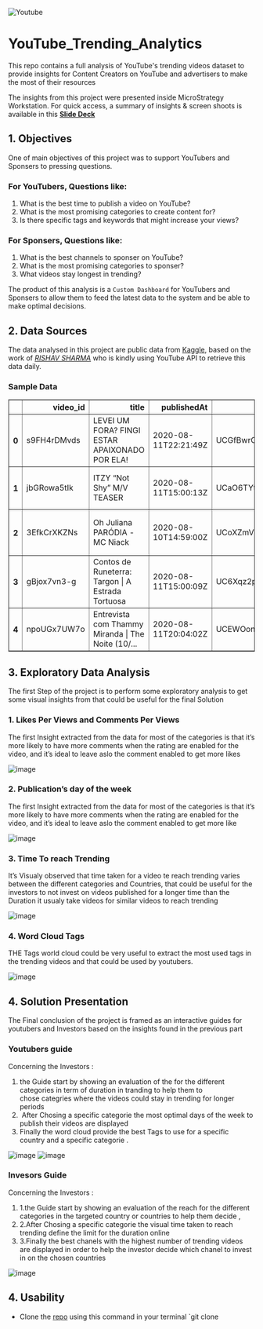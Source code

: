 ![Youtube](https://user-images.githubusercontent.com/103464869/198981301-f6403dad-6e67-4480-b7fb-62cce7a11906.png)

# YouTube_Trending_Analytics

This repo contains a full analysis of YouTube's trending videos dataset to provide insights for Content Creators on YouTube and advertisers to make the most of their resources

The insights from this project were presented inside MicroStrategy Workstation. For quick access, a summary of insights & screen shoots is available in this [**Slide Deck**](https://docs.google.com/presentation/d/1cj8jm1yx0AFdngpc1KHVYFfgpCTPsh0aUDGlOP8rPEc/edit?usp=sharing) 

## 1. Objectives
One of main objectives of this project was to support YouTubers and Sponsers to pressing questions. 
### For YouTubers, Questions like: 
1. What is the best time to publish a video on YouTube?
2. What is the most promising categories to create content for?  
3. Is there specific tags and keywords that might increase your views?

### For Sponsers, Questions like: 
1. What is the best channels to sponser on YouTube?
2. What is the most promising categories to sponser?  
3. What videos stay longest in trending?

The product of this analysis is a `Custom Dashboard` for YouTubers and Sponsers to allow them to feed the latest data to the system and be able to make optimal decisions.

## 2. Data Sources

The data analysed in this project are public data from [Kaggle](https://www.kaggle.com/datasets/rsrishav/youtube-trending-video-dataset), based on the work of [_RISHAV SHARMA_](https://www.kaggle.com/rsrishav) who is kindly using YouTube API to retrieve this data daily. 

### **Sample Data** 

<table border="1" class="dataframe">
  <thead>
    <tr style="text-align: right;">
      <th></th>
      <th>video_id</th>
      <th>title</th>
      <th>publishedAt</th>
      <th>channelId</th>
      <th>channelTitle</th>
      <th>categoryId</th>
      <th>trending_date</th>
      <th>tags</th>
      <th>view_count</th>
      <th>likes</th>
      <th>dislikes</th>
      <th>comment_count</th>
      <th>thumbnail_link</th>
      <th>comments_disabled</th>
      <th>ratings_disabled</th>
      <th>description</th>
    </tr>
  </thead>
  <tbody>
    <tr>
      <th>0</th>
      <td>s9FH4rDMvds</td>
      <td>LEVEI UM FORA? FINGI ESTAR APAIXONADO POR ELA!</td>
      <td>2020-08-11T22:21:49Z</td>
      <td>UCGfBwrCoi9ZJjKiUK8MmJNw</td>
      <td>Pietro Guedes</td>
      <td>22</td>
      <td>2020-08-12T00:00:00Z</td>
      <td>pietro|guedes|ingrid|ohara|pingrid|vlog|amigos...</td>
      <td>263835</td>
      <td>85095</td>
      <td>487</td>
      <td>4500</td>
      <td>https://i.ytimg.com/vi/s9FH4rDMvds/default.jpg</td>
      <td>False</td>
      <td>False</td>
      <td>Salve rapaziada, neste vídeo me declarei pra e...</td>
    </tr>
    <tr>
      <th>1</th>
      <td>jbGRowa5tIk</td>
      <td>ITZY “Not Shy” M/V TEASER</td>
      <td>2020-08-11T15:00:13Z</td>
      <td>UCaO6TYtlC8U5ttz62hTrZgg</td>
      <td>JYP Entertainment</td>
      <td>10</td>
      <td>2020-08-12T00:00:00Z</td>
      <td>JYP Entertainment|JYP|ITZY|있지|ITZY Video|ITZY ...</td>
      <td>6000070</td>
      <td>714310</td>
      <td>15176</td>
      <td>31040</td>
      <td>https://i.ytimg.com/vi/jbGRowa5tIk/default.jpg</td>
      <td>False</td>
      <td>False</td>
      <td>ITZY Not Shy M/V[ITZY Official] https://www.yo...</td>
    </tr>
    <tr>
      <th>2</th>
      <td>3EfkCrXKZNs</td>
      <td>Oh Juliana PARÓDIA - MC Niack</td>
      <td>2020-08-10T14:59:00Z</td>
      <td>UCoXZmVma073v5G1cW82UKkA</td>
      <td>As Irmãs Mota</td>
      <td>22</td>
      <td>2020-08-12T00:00:00Z</td>
      <td>OH JULIANA PARÓDIA|MC Niack PARÓDIA|PARÓDIAS|A...</td>
      <td>2296748</td>
      <td>39761</td>
      <td>5484</td>
      <td>0</td>
      <td>https://i.ytimg.com/vi/3EfkCrXKZNs/default.jpg</td>
      <td>True</td>
      <td>False</td>
      <td>Se inscrevam meus amores! 📬 Quer nos mandar al...</td>
    </tr>
    <tr>
      <th>3</th>
      <td>gBjox7vn3-g</td>
      <td>Contos de Runeterra: Targon | A Estrada Tortuosa</td>
      <td>2020-08-11T15:00:09Z</td>
      <td>UC6Xqz2pm50gDCORYztqhDpg</td>
      <td>League of Legends BR</td>
      <td>20</td>
      <td>2020-08-12T00:00:00Z</td>
      <td>Riot|Riot Games|League of Legends|lol|trailer|...</td>
      <td>300510</td>
      <td>46222</td>
      <td>242</td>
      <td>2748</td>
      <td>https://i.ytimg.com/vi/gBjox7vn3-g/default.jpg</td>
      <td>False</td>
      <td>False</td>
      <td>Você se unirá aos Lunari e aos Solari em Targo...</td>
    </tr>
    <tr>
      <th>4</th>
      <td>npoUGx7UW7o</td>
      <td>Entrevista com Thammy Miranda | The Noite (10/...</td>
      <td>2020-08-11T20:04:02Z</td>
      <td>UCEWOoncsrmirqnFqxer9lmA</td>
      <td>The Noite com Danilo Gentili</td>
      <td>23</td>
      <td>2020-08-12T00:00:00Z</td>
      <td>The Noite|The Noite com Danilo Gentili|Danilo ...</td>
      <td>327235</td>
      <td>22059</td>
      <td>3972</td>
      <td>2751</td>
      <td>https://i.ytimg.com/vi/npoUGx7UW7o/default.jpg</td>
      <td>False</td>
      <td>False</td>
      <td>Danilo Gentili recebe Thammy Miranda. Após pas...</td>
    </tr>
  </tbody>
</table>
</div>


## 3. Exploratory Data Analysis

The first Step of the project is to perform some exploratory analysis to get some visual insights from that could be useful for the final Solution

### 1. Likes Per Views and Comments Per Views

The first Insight extracted from the data for most of the categories is that it’s more likely to have more comments when the rating are enabled for the video, and it’s ideal to leave aslo the comment enabled to get more likes

 ![image](https://user-images.githubusercontent.com/103480107/202584769-a088c525-3ec8-48b2-ad82-3b3c3c287446.png)
 
 ### 2. Publication’s  day of the week

The first Insight extracted from the data for most of the categories is that it’s more likely to have more comments when the rating are enabled for the video, and it’s ideal to leave aslo the comment enabled to get more like

![image](https://user-images.githubusercontent.com/103480107/202584869-ece55f2f-c6d8-40bf-bad4-6a3f17c435bb.png)

 ### 3. Time To reach Trending

It’s Visualy observed that time taken for a video te reach trending  varies between the different categories and Countries, that could be useful for the investors to not invest on videos published for a longer time than the Duration it usualy take videos for similar videos to reach trending

![image](https://user-images.githubusercontent.com/103480107/202585091-69168112-3f70-41bc-84db-71d35bac2bbd.png)

 ### 4.  Word Cloud Tags
 
 THE Tags world cloud could be very useful to extract the most used tags in the trending videos and that could be used by youtubers.
 
 ![image](https://user-images.githubusercontent.com/103480107/202585257-73e7f271-3a7b-4090-99e7-8ab187aa347a.png)
 
  ## 4. Solution Presentation
 
 The Final conclusion of the project is framed as an interactive guides for youtubers and Investors based on the insights found in the previous part

### Youtubers guide

<p>Concerning the Investors&nbsp;:</p><ol><li>the Guide start by showing an evaluation of the for the different categories in term of duration in tranding to help them to chose&nbsp;categries where the videos could stay in trending for longer periods <br></li><li>&nbsp;After Chosing a specific categorie the most optimal days of the week to publish their videos are displayed</li><li>Finally the word cloud&nbsp;provide the best Tags to use for a specific country and a specific categorie .</li></ol> 

![image](https://user-images.githubusercontent.com/103480107/202586701-422b8cf1-6a66-4f47-bb1f-5e5c38288547.png)
![image](https://user-images.githubusercontent.com/103480107/202586711-908cf159-f598-45df-8208-36e68eab68d7.png)


### Invesors Guide

<p>Concerning the Investors&nbsp;:</p><ol><li>1.the Guide start by showing an evaluation of the reach for the different categories in the targeted country or countries to help them decide ,</li><li>2.After Chosing a specific categorie the visual time taken to reach trending define the limit for the duration online</li><li>3.Finally the best chanels with the highest number of trending videos are displayed in order to help the investor decide which chanel to invest in on the chosen countries</li></ol>  

![image](https://user-images.githubusercontent.com/103480107/202586231-4caca9df-9482-4808-9935-005d0b7cf987.png)


## 4. Usability 

  - Clone the [repo](https://github.com/amine-abdollah/Youtube_Trending_Videos_Analysis) using this command in your terminal `git clone 
